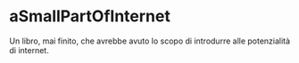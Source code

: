 # aSmallPartOfInternet
Un libro, mai finito, che avrebbe avuto lo scopo di introdurre alle potenzialità di internet.
